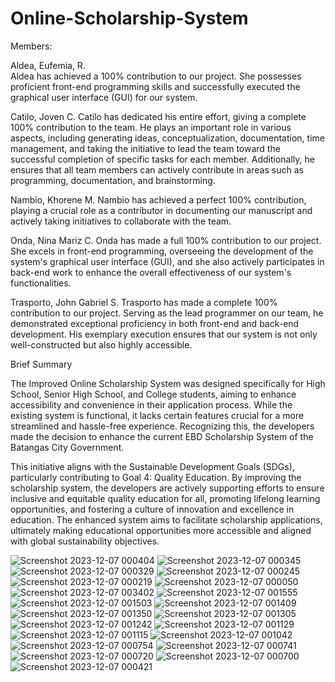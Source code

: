 # Online-Scholarship-System

Members:

Aldea, Eufemia, R.  
Aldea has achieved a 100% contribution to our project. She possesses proficient front-end programming skills and successfully executed 
the graphical user interface (GUI) for our system.   
 
Catilo, Joven C. 
Catilo has dedicated his entire effort, giving a complete 100% contribution to the team. He plays an important role in various aspects, 
including generating ideas, conceptualization, documentation, time management, and taking the initiative to lead the team toward the successful 
completion of specific tasks for each member. Additionally, he ensures that all team members can actively contribute in areas such as programming, 
documentation, and brainstorming.

Nambio, Khorene M. 
Nambio has achieved a perfect 100% contribution, playing a crucial role as a contributor in documenting our manuscript and actively taking 
initiatives to collaborate with the team.

Onda, Nina Mariz C.
Onda has made a full 100% contribution to our project. She excels in front-end programming, overseeing the development of the system's graphical 
user interface (GUI), and she also actively participates in back-end work to enhance the overall effectiveness of our system's functionalities.

Trasporto, John Gabriel S. 
Trasporto has made a complete 100% contribution to our project. Serving as the lead programmer on our team, he demonstrated exceptional 
proficiency in both front-end and back-end development. His exemplary execution ensures that our system is not only well-constructed but also highly accessible.


Brief Summary

The Improved Online Scholarship System was designed specifically for High School, Senior High School, and College students, aiming to enhance 
accessibility and convenience in their application process. While the existing system is functional, it lacks certain features crucial for a 
more streamlined and hassle-free experience. Recognizing this, the developers made the decision to enhance the current EBD Scholarship System 
of the Batangas City Government.

This initiative aligns with the Sustainable Development Goals (SDGs), particularly contributing to Goal 4: Quality Education. By improving 
the scholarship system, the developers are actively supporting efforts to ensure inclusive and equitable quality education for all, promoting 
lifelong learning opportunities, and fostering a culture of innovation and excellence in education. The enhanced system aims to facilitate 
scholarship applications, ultimately making educational opportunities more accessible and aligned with global sustainability objectives.

![Screenshot 2023-12-07 000404](https://github.com/NinaMariz/Online-Scholarship-System/assets/149125304/d85de155-7eed-414d-9a3e-0526ac48fabc)
![Screenshot 2023-12-07 000345](https://github.com/NinaMariz/Online-Scholarship-System/assets/149125304/b14cdcdd-3e4a-4d12-9d00-5b207bd74a13)
![Screenshot 2023-12-07 000329](https://github.com/NinaMariz/Online-Scholarship-System/assets/149125304/dd4140f9-ba56-42ef-87b4-94b2314a30b3)
![Screenshot 2023-12-07 000245](https://github.com/NinaMariz/Online-Scholarship-System/assets/149125304/0a1eaa99-cfb8-44d3-99eb-b75677d5d2c1)
![Screenshot 2023-12-07 000219](https://github.com/NinaMariz/Online-Scholarship-System/assets/149125304/67d2e3d8-e4f0-4559-8723-408feddf4691)
![Screenshot 2023-12-07 000050](https://github.com/NinaMariz/Online-Scholarship-System/assets/149125304/7ca60388-a38c-4666-8a6a-02f5a7b6a0a0)
![Screenshot 2023-12-07 003402](https://github.com/NinaMariz/Online-Scholarship-System/assets/149125304/2ada57c6-590a-41f6-953a-57aaf18ebee6)
![Screenshot 2023-12-07 001555](https://github.com/NinaMariz/Online-Scholarship-System/assets/149125304/a689a29e-8440-4da9-a788-5d92d6ef84f5)
![Screenshot 2023-12-07 001503](https://github.com/NinaMariz/Online-Scholarship-System/assets/149125304/60d1ef6b-0210-4810-89b2-e99260c4ee95)
![Screenshot 2023-12-07 001409](https://github.com/NinaMariz/Online-Scholarship-System/assets/149125304/0ced255a-f966-4fa5-8f08-70e89645ba6c)
![Screenshot 2023-12-07 001350](https://github.com/NinaMariz/Online-Scholarship-System/assets/149125304/1146f9ba-c841-4565-acae-67008c95a122)
![Screenshot 2023-12-07 001305](https://github.com/NinaMariz/Online-Scholarship-System/assets/149125304/2e7fbcc4-8c57-4a1b-813c-c09a891f8b52)
![Screenshot 2023-12-07 001242](https://github.com/NinaMariz/Online-Scholarship-System/assets/149125304/79e0f068-031e-4496-b81b-03dd5546714c)
![Screenshot 2023-12-07 001129](https://github.com/NinaMariz/Online-Scholarship-System/assets/149125304/ce8fd574-8ca3-42de-9b54-994c3228d31e)
![Screenshot 2023-12-07 001115](https://github.com/NinaMariz/Online-Scholarship-System/assets/149125304/29dc457a-82b9-4fe0-82de-91555eeb06f5)
![Screenshot 2023-12-07 001042](https://github.com/NinaMariz/Online-Scholarship-System/assets/149125304/7dbf5268-de4c-483a-865d-c1d0e50344fb)
![Screenshot 2023-12-07 000754](https://github.com/NinaMariz/Online-Scholarship-System/assets/149125304/e14e3e12-c552-4362-b9bd-e49e6a7d8aad)
![Screenshot 2023-12-07 000741](https://github.com/NinaMariz/Online-Scholarship-System/assets/149125304/6caacf1a-f11d-469b-b059-14327eb8223b)
![Screenshot 2023-12-07 000720](https://github.com/NinaMariz/Online-Scholarship-System/assets/149125304/8ba98cab-8182-460d-aebb-6a88cb65337c)
![Screenshot 2023-12-07 000700](https://github.com/NinaMariz/Online-Scholarship-System/assets/149125304/5ab451d0-e4e6-45eb-b49e-f7e440f4f293)
![Screenshot 2023-12-07 000421](https://github.com/NinaMariz/Online-Scholarship-System/assets/149125304/2c38c552-b062-4773-ab42-3df80dddd7a3)






